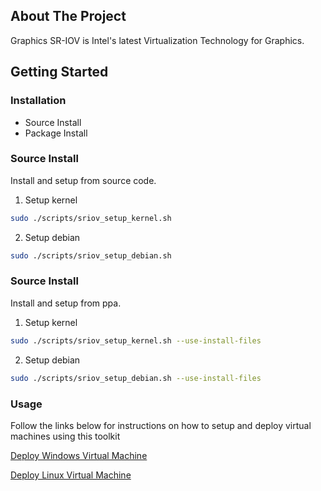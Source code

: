 <!-- ABOUT THE PROJECT -->
## About The Project

Graphics SR-IOV is Intel's latest Virtualization Technology for Graphics. 

<!-- GETTING STARTED -->
## Getting Started

### Installation
  * Source Install
  * Package Install

### Source Install

Install and setup from source code.

1. Setup kernel

  ```sh
  sudo ./scripts/sriov_setup_kernel.sh
  ```

2. Setup debian

  ```sh
  sudo ./scripts/sriov_setup_debian.sh
  ```

### Source Install

Install and setup from ppa.

1. Setup kernel

  ```sh
  sudo ./scripts/sriov_setup_kernel.sh --use-install-files
  ```

2. Setup debian

  ```sh
  sudo ./scripts/sriov_setup_debian.sh --use-install-files
  ```

<!-- USAGE EXAMPLES -->
### Usage

Follow the links below for instructions on how to setup and deploy virtual machines using this toolkit

[Deploy Windows Virtual Machine](docs/deploy-windows-vm.md)

[Deploy Linux Virtual Machine](docs/deploy-ubuntu-vm.md)
